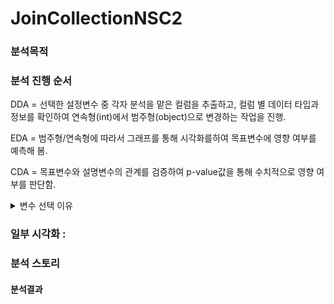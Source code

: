 # JoinCollectionNSC2

### 분석목적

### 분석 진행 순서
DDA = 선택한 설정변수 중 각자 분석을 맡은 컬럼을 추출하고,
     컬럼 별 데이터 타입과 정보를 확인하여 연속형(int)에서 범주형(object)으로 변경하는 작업을 진행.

EDA = 범주형/연속형에 따라서 그래프를 통해 시각화를하여 목표변수에 영향 여부를 예측해 봄. 

CDA = 목표변수와 설명변수의 관계를 검증하여 p-value값을 통해 수치적으로 영향 여부를 판단함.

<details >
<summary>변수 선택 이유 </summary>

### DDA 분석
| 변수    | 변수의 설명   | 데이터 분류 | 변수 선택 이유 |
|----------|----------|---------|-----------|
| ED_RC_TOT_AMT   | 의료급여 총금액                                               | 연속형 | 아래의 설명변수의 영향을 받는지 알아보기 위한 목적 변수로 설정.|
| MCARE_SUBJ_CD   | 진료 과목 코드 (실제 진료를 받은 진료과목 )                   | 범주형 | 진료 항목마다 검사 종류, 장비 등이 다르기 때문에 진료 종류에 따라 목적 변수인 병원비가 크게 차이날 것이라고 생각되어 선택 |
| OPRTN_YN        | 수술 여부                                                     | 범주형 | 수술을 하고 안하고는 목적변수 병원비에 큰 영향을 끼칠 것이기 때문에 사실인지 확인해 보기 위해 선택 |
| MCARE_RSLT_TYPE | 진료결과구분(계속,이송,회송,사망,기타,퇴원 또는 외래치료 종결)| 범주형 | 결과가 이송이라면 이송비용과 이송 후 추가 검사 등의 비용, 사망이라면 병원비 추가 정지 등에 의해 진료 결과에 따라 목적변수 병원비가 영향을 받을 것이라고 판단하여 확인을 위해  설정변수로 선택 |
| EDC_SBA         | 심결본인부담금                                                | 연속형 | 본인부담금이 적은 치료, 검사라면 병원에서 적극 추천할 것이고, 환자의 부담도 적어 굳이 받지 않아도 될 검사와 치료를 받음으로써 목적변수인 병원비의 변동이 있을 것이라고 판단하여 확인을 위해 설정변수로 선택 |
| BTH_YYYY        | 환자 출생 연도                                                | 연속형 | 연령대별 회복속도, 치료방법, 보험적용에 차이가 있어 목적변수인 병원비가 큰 차이가 있을 것이라고 판단되어 확인을 위해 설정변수로 선택 |


</details>

### 일부 시각화 : 
### 분석 스토리 
#### 분석결과 

